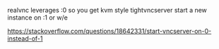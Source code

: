 realvnc leverages :0 so you get kvm style 
tightvncserver start a new instance on :1 or w/e

https://stackoverflow.com/questions/18642331/start-vncserver-on-0-instead-of-1